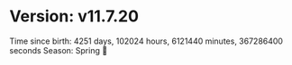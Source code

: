 # Version: v11.7.20
Time since birth: 4251 days, 102024 hours, 6121440 minutes, 367286400 seconds
Season: Spring 🌸
